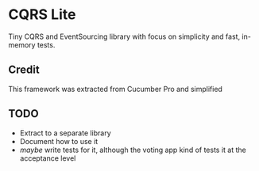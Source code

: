 # CQRS Lite

Tiny CQRS and EventSourcing library with focus on simplicity and fast, in-memory tests.

## Credit

This framework was extracted from Cucumber Pro and simplified

## TODO

* Extract to a separate library
* Document how to use it
* _maybe_ write tests for it, although the voting app kind of tests it at the acceptance level